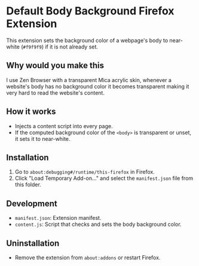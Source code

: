 # Default Body Background Firefox Extension

This extension sets the background color of a webpage's body to near-white (`#f9f9f9`) if it is not already set.

## Why would you make this
I use Zen Browser with a transparent Mica acrylic skin, whenever a website's body has no background color it becomes transparent making it very hard to read the website's content.

## How it works
- Injects a content script into every page.
- If the computed background color of the `<body>` is transparent or unset, it sets it to near-white.

## Installation
1. Go to `about:debugging#/runtime/this-firefox` in Firefox.
2. Click "Load Temporary Add-on..." and select the `manifest.json` file from this folder.

## Development
- `manifest.json`: Extension manifest.
- `content.js`: Script that checks and sets the body background color.

## Uninstallation
- Remove the extension from `about:addons` or restart Firefox.
